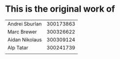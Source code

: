 # This is the original work of 


|   |   |
|---|---|
|Andrei Sburlan|300173863|
|Marc Brewer|300326622|
|Aidan Nikolaus|300309124|
|Alp Tatar  |300241739  |
|   |   |
